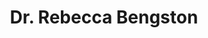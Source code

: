 ---
layout: post
categories: [teamMembers,]
title: Dr. Rebecca Bengston
image: rebecca-bengston-profile.jpg
twitter: 
role: I am a postdoctoral research associate working on genomic analyses of Shigella collected from the Global Enteric Multicentre Study (GEMS), a case control study investigating childhood diarrheal diseases at seven high-burden sites in Asia and Africa. My research interests focus on using whole genome sequencing to investigate bacterial evolution and pathogenesis, particularly to gain understanding of the processes that shape genetic diversity among bacterial population, driving disease emergence and spread. 
backstory: I undertook my undergraduate study at the University of Edinburgh in Biological Science (Cell Biology). Upon completion, I commenced my PhD at the Roslin Institute (University of Edinburgh) and joined the Laboratory for Bacterial Evolution and Pathogenesis (LBEP) group, under the supervision of Professor Ross Fitzgerald and Dr Tahar Ait-Ali. My study focused on the obligate intracellular pathogen Lawsonia intracellularis, the aetiological agent of a common non-zoonotic enteric disease in pigs and horses. During my PhD I utilised metagenomic sequencing to acquire draft genome sequences of the bacterium through direct sequencing of clinical samples and performed population genomic analysis.
factoid: I completed the Way of Saint James (the Camino de Santiago) by foot in 2014 along the Northern Way route. 
home-page-blurb: Postdoctoral research associate
---